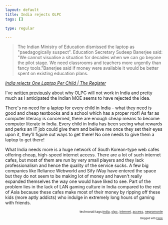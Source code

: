 ```yaml
--- 
layout: default
title: India rejects OLPC
tags: []

type: regular

---
```

<blockquote cite="http://www.theregister.co.uk/2006/07/26/india_says_no_to_olpc/">The Indian Ministry of Education dismissed the laptop as "paedagogically suspect". Education Secretary Sudeep Banerjee said: "We cannot visualise a situation for decades when we can go beyone the pilot stage. We need classrooms and teachers more urgently than fancy tools."Banerjee said if money were available it would be better spent on existing education plans.</blockquote><p class="citation"><cite cite="http://www.theregister.co.uk/2006/07/26/india_says_no_to_olpc/"><a href="http://www.theregister.co.uk/2006/07/26/india_says_no_to_olpc/">India rejects One Laptop Per Child | The Register</a></cite></p>

<p>I've <a href="http://poundbang.in/2005/12/15/craig-barret-and-negromonte-head-on/">written previously</a> about why OLPC will not work in India and pretty much as I anticipated the Indian MOE seems to have rejected the idea. <br/>
</p>

<p>There's no need for a laptop for every child in India - what they need is good and cheap textbooks and a school which has a proper roof! As far as computer literacy is concerned, there are enough cheap means to become computer literate in India. Every child in India has been seeing what rewards and perks an IT job could give them and believe me once they set their eyes upon it, they'll figure out ways to get there! No one needs to give them a laptop to get there!<br/>
</p>

<p>What India needs more is a huge network of South Korean-type web cafes offering cheap, high-speed internet access. There are a lot of such internet cafes, but most of them are run by very small players and they lack professionalism and hence the quality of the service sucks. A few big companies like Reliance Webworld and Sify iWay have entered the space but they do not seem to be making lot of money and haven't really expanded themselves the way one would have liked to see. Part of the problem lies in the lack of LAN gaming culture in India compared to the rest of Asia because these cafes make most of their money by ripping off these kids (more aptly addicts) who indulge in extremely long hours of gaming with friends.<br/>
</p>

<!-- technorati tags begin --><p style="font-size:10px;text-align:right;">technorati tags:<a href="http://technorati.com/tag/india" rel="tag">india</a>, <a href="http://technorati.com/tag/olpc" rel="tag">olpc</a>, <a href="http://technorati.com/tag/internet" rel="tag">internet</a>, <a href="http://technorati.com/tag/access" rel="tag">access</a>, <a href="http://technorati.com/tag/negromonte" rel="tag">negromonte</a></p><!-- technorati tags end --><p style="text-align: right; font-size: 8px">Blogged with <a href="http://www.flock.com" title="Flock" target="_new">Flock</a></p>
